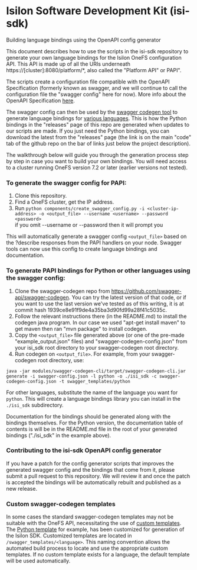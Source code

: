 # Isilon Software Development Kit (isi-sdk)
Building language bindings using the OpenAPI config generator

This document describes how to use the scripts in the isi-sdk repository to generate your own language bindings for the Isilon OneFS configuration API.  This API is made up of all the URIs underneath https://[cluster]:8080/platform/*, also called the "Platform API" or PAPI".

The scripts create a configuration file compatible with the OpenAPI Specification (formerly known as swagger, and we will continue to call the configuration file the "swagger config" here for now).  More info about the OpenAPI Specification [here](https://github.com/OAI/OpenAPI-Specification).

The swagger config can then be used by the [swagger codegen tool](https://github.com/swagger-api/swagger-codegen) to generate language bindings for [various languages](https://github.com/swagger-api/swagger-codegen#customizing-the-generator).  This is how the Python bindings in the "releases" page of this repo are generated when updates to our scripts are made.  If you just need the Python bindings, you can download the latest from the "releases" page (the link is on the main "code" tab of the github repo on the bar of links just below the project description).

The walkthrough below will guide you through the generation process step by step in case you want to build your own bindings.  You will need access to a cluster running OneFS version 7.2 or later (earlier versions not tested).

### To generate the swagger config for PAPI:

1. Clone this repository.
2. Find a OneFS cluster, get the IP address.
3. Run `python components/create_swagger_config.py -i <cluster-ip-address> -o <output_file> --username <username> --password <password>` <br> if you omit --username or --password then it will prompt you

This will automatically generate a swagger config `<output_file>` based on the ?describe responses from the PAPI handlers on your node.  Swagger tools can now use this config to create language bindings and documentation.

### To generate PAPI bindings for Python or other languages using the swagger config:
1. Clone the swagger-codegen repo from https://github.com/swagger-api/swagger-codegen.  You can try the latest version of that code, or if you want to use the last version we've tested as of this writing, it is at commit hash 1939ce8e91f9de4a35ba3d90fd99a28f41c5035c.
2. Follow the relevant instructions there (in the README.md) to install the codegen java program.  In our case we used "apt-get install maven" to get maven then ran "mvn package" to install codegen.
3. Copy the `<output_file>` file generated above (or one of the pre-made "example_output.json" files) and "swagger-codegen-config.json" from your isi_sdk root directory to your swagger-codegen root directory.
4. Run codegen on `<output_file>`.  For example, from your swagger-codegen root directory, use:

`java -jar modules/swagger-codegen-cli/target/swagger-codegen-cli.jar generate -i swagger-config.json -l python -o ./isi_sdk -c swagger-codegen-config.json -t swagger_templates/python`

For other languages, substitute the name of the language you want for `python`.  This will create a language bindings library you can install in the `./isi_sdk` subdirectory.

Documentation for the bindings should be generated along with the bindings themselves.  For the Python version, the documentation table of contents is will be in the README.md file in the root of your generated bindings ("./isi_sdk" in the example above).

### Contributing to the isi-sdk OpenAPI config generator

If you have a patch for the config generator scripts that improves the generated swagger config and the bindings that come from it, please submit a pull request to this repository.  We will review it and once the patch is accepted the bindings will be automatically rebuilt and published as a new release.

### Custom swagger-codegen templates

In some cases the standard swagger-codegen templates may not be suitable with the OneFS API, necessitating the use of [custom templates](https://github.com/swagger-api/swagger-codegen/wiki/Building-your-own-Templates). The [Python template](./swagger_templates/python) for example, has been customized for generation of the Isilon SDK. Customized templates are located in `/swagger_templates/<language>`. This naming convention allows the automated build process to locate and use the appropriate custom templates. If no custom template exists for a language, the default template will be used automatically.